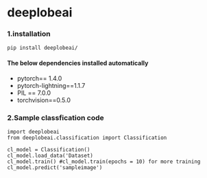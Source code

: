 # deeplobeai


### 1.installation
`pip install deeplobeai/`

#### The below dependencies installed automatically
- pytorch== 1.4.0
- pytorch-lightning==1.1.7
- PIL == 7.0.0
- torchvision==0.5.0

### 2.Sample classfication code

```
import deeplobeai
from deeplobeai.classification import Classification

cl_model = Classification()
cl_model.load_data('Dataset)
cl_model.train() #cl_model.train(epochs = 10) for more training
cl_model.predict('sampleimage')
```
